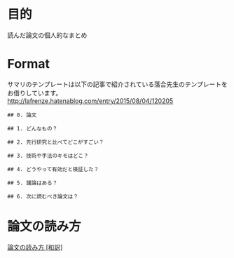 # 目的
読んだ論文の個人的なまとめ

# Format

サマリのテンプレートは以下の記事で紹介されている落合先生のテンプレートをお借りしています。
http://lafrenze.hatenablog.com/entry/2015/08/04/120205

```
## 0. 論文

## 1. どんなもの？

## 2. 先行研究と比べてどこがすごい？

## 3. 技術や手法のキモはどこ？

## 4. どうやって有効だと検証した？

## 5. 議論はある？

## 6. 次に読むべき論文は？
```

# 論文の読み方

[論文の読み方 [和訳]](https://qiita.com/cirusthenter/items/2e508c5fb3e824312918)
